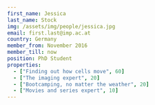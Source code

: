 ```yaml
---
first_name: Jessica
last_name: Stock
img: /assets/img/people/jessica.jpg
email: first.last@imp.ac.at
country: Germany
member_from: November 2016
member_till: now
position: PhD Student
properties:
  - ["Finding out how cells move", 60]
  - ["The imaging expert", 20]
  - ["Bootcamping, no matter the weather", 20]
  - ["Movies and series expert", 10]
---
```

